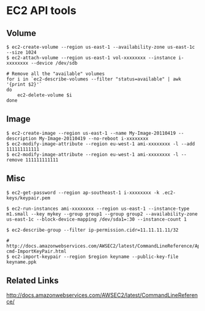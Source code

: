 # EC2 API tools

## Volume

    $ ec2-create-volume --region us-east-1 --availability-zone us-east-1c --size 1024
    $ ec2-attach-volume --region us-east-1 vol-xxxxxxxx --instance i-xxxxxxxx --device /dev/sdb

    # Remove all the "available" volumes
    for i in `ec2-describe-volumes --filter "status=available" | awk '{print $2}'`
    do
        ec2-delete-volume $i
    done

## Image

    $ ec2-create-image --region us-east-1 --name My-Image-20110419 --description My-Image-20110419 --no-reboot i-xxxxxxxx
    $ ec2-modify-image-attribute --region eu-west-1 ami-xxxxxxxx -l --add 111111111111
    $ ec2-modify-image-attribute --region eu-west-1 ami-xxxxxxxx -l --remove 111111111111

## Misc

    $ ec2-get-password --region ap-southeast-1 i-xxxxxxxx -k .ec2-keys/keypair.pem

    $ ec2-run-instances ami-xxxxxxxx --region us-east-1 --instance-type m1.small --key mykey --group group1 --group group2 --availability-zone us-east-1c --block-device-mapping /dev/sda1=:30 --instance-count 1

    $ ec2-describe-group --filter ip-permission.cidr=11.11.11.11/32

    # http://docs.amazonwebservices.com/AWSEC2/latest/CommandLineReference/ApiReference-cmd-ImportKeyPair.html
    $ ec2-import-keypair --region $region keyname --public-key-file keyname.ppk


## Related Links

http://docs.amazonwebservices.com/AWSEC2/latest/CommandLineReference/
